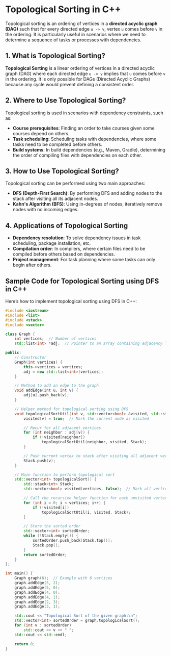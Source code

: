 # Topological Sorting in C++

Topological sorting is an ordering of vertices in a **directed acyclic graph (DAG)** such that for every directed edge `u -> v`, vertex `u` comes before `v` in the ordering. It is particularly useful in scenarios where we need to determine a sequence of tasks or processes with dependencies.

## 1. What is Topological Sorting?
**Topological Sorting** is a linear ordering of vertices in a directed acyclic graph (DAG) where each directed edge `u -> v` implies that `u` comes before `v` in the ordering. It is only possible for DAGs (Directed Acyclic Graphs) because any cycle would prevent defining a consistent order.

## 2. Where to Use Topological Sorting?
Topological sorting is used in scenarios with dependency constraints, such as:
- **Course prerequisites**: Finding an order to take courses given some courses depend on others.
- **Task scheduling**: Scheduling tasks with dependencies, where some tasks need to be completed before others.
- **Build systems**: In build dependencies (e.g., Maven, Gradle), determining the order of compiling files with dependencies on each other.

## 3. How to Use Topological Sorting?
Topological sorting can be performed using two main approaches:
- **DFS (Depth-First Search)**: By performing DFS and adding nodes to the stack after visiting all its adjacent nodes.
- **Kahn's Algorithm (BFS)**: Using in-degrees of nodes, iteratively remove nodes with no incoming edges.

## 4. Applications of Topological Sorting
- **Dependency resolution**: To solve dependency issues in task scheduling, package installation, etc.
- **Compilation order**: In compilers, where certain files need to be compiled before others based on dependencies.
- **Project management**: For task planning where some tasks can only begin after others.

## Sample Code for Topological Sorting using DFS in C++

Here’s how to implement topological sorting using DFS in C++:

```cpp
#include <iostream>
#include <list>
#include <stack>
#include <vector>

class Graph {
    int vertices;  // Number of vertices
    std::list<int> *adj;  // Pointer to an array containing adjacency lists

public:
    // Constructor
    Graph(int vertices) {
        this->vertices = vertices;
        adj = new std::list<int>[vertices];
    }

    // Method to add an edge to the graph
    void addEdge(int u, int v) {
        adj[u].push_back(v);
    }

    // Helper method for topological sorting using DFS
    void topologicalSortUtil(int v, std::vector<bool> &visited, std::stack<int> &Stack) {
        visited[v] = true;  // Mark the current node as visited

        // Recur for all adjacent vertices
        for (int neighbor : adj[v]) {
            if (!visited[neighbor])
                topologicalSortUtil(neighbor, visited, Stack);
        }

        // Push current vertex to stack after visiting all adjacent vertices
        Stack.push(v);
    }

    // Main function to perform topological sort
    std::vector<int> topologicalSort() {
        std::stack<int> Stack;
        std::vector<bool> visited(vertices, false);  // Mark all vertices as not visited

        // Call the recursive helper function for each unvisited vertex
        for (int i = 0; i < vertices; i++) {
            if (!visited[i])
                topologicalSortUtil(i, visited, Stack);
        }

        // Store the sorted order
        std::vector<int> sortedOrder;
        while (!Stack.empty()) {
            sortedOrder.push_back(Stack.top());
            Stack.pop();
        }
        return sortedOrder;
    }
};

int main() {
    Graph graph(6);  // Example with 6 vertices
    graph.addEdge(5, 2);
    graph.addEdge(5, 0);
    graph.addEdge(4, 0);
    graph.addEdge(4, 1);
    graph.addEdge(2, 3);
    graph.addEdge(3, 1);

    std::cout << "Topological Sort of the given graph:\n";
    std::vector<int> sortedOrder = graph.topologicalSort();
    for (int v : sortedOrder)
        std::cout << v << " ";
    std::cout << std::endl;

    return 0;
}


